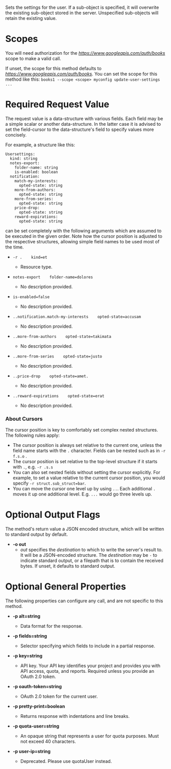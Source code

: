 Sets the settings for the user. If a sub-object is specified, it will overwrite the existing sub-object stored in the server. Unspecified sub-objects will retain the existing value.
# Scopes

You will need authorization for the *https://www.googleapis.com/auth/books* scope to make a valid call.

If unset, the scope for this method defaults to *https://www.googleapis.com/auth/books*.
You can set the scope for this method like this: `books1 --scope <scope> myconfig update-user-settings ...`
# Required Request Value

The request value is a data-structure with various fields. Each field may be a simple scalar or another data-structure.
In the latter case it is advised to set the field-cursor to the data-structure's field to specify values more concisely.

For example, a structure like this:
```
Usersettings:
  kind: string
  notes-export:
    folder-name: string
    is-enabled: boolean
  notification:
    match-my-interests:
      opted-state: string
    more-from-authors:
      opted-state: string
    more-from-series:
      opted-state: string
    price-drop:
      opted-state: string
    reward-expirations:
      opted-state: string

```

can be set completely with the following arguments which are assumed to be executed in the given order. Note how the cursor position is adjusted to the respective structures, allowing simple field names to be used most of the time.

* `-r .    kind=et`
    - Resource type.
* `notes-export    folder-name=dolores`
    - No description provided.
* `is-enabled=false`
    - No description provided.

* `..notification.match-my-interests    opted-state=accusam`
    - No description provided.

* `..more-from-authors    opted-state=takimata`
    - No description provided.

* `..more-from-series    opted-state=justo`
    - No description provided.

* `..price-drop    opted-state=amet.`
    - No description provided.

* `..reward-expirations    opted-state=erat`
    - No description provided.




### About Cursors

The cursor position is key to comfortably set complex nested structures. The following rules apply:

* The cursor position is always set relative to the current one, unless the field name starts with the `.` character. Fields can be nested such as in `-r f.s.o` .
* The cursor position is set relative to the top-level structure if it starts with `.`, e.g. `-r .s.s`
* You can also set nested fields without setting the cursor explicitly. For example, to set a value relative to the current cursor position, you would specify `-r struct.sub_struct=bar`.
* You can move the cursor one level up by using `..`. Each additional `.` moves it up one additional level. E.g. `...` would go three levels up.


# Optional Output Flags

The method's return value a JSON encoded structure, which will be written to standard output by default.

* **-o out**
    - *out* specifies the *destination* to which to write the server's result to.
      It will be a JSON-encoded structure.
      The *destination* may be `-` to indicate standard output, or a filepath that is to contain the received bytes.
      If unset, it defaults to standard output.
# Optional General Properties

The following properties can configure any call, and are not specific to this method.

* **-p alt=string**
    - Data format for the response.

* **-p fields=string**
    - Selector specifying which fields to include in a partial response.

* **-p key=string**
    - API key. Your API key identifies your project and provides you with API access, quota, and reports. Required unless you provide an OAuth 2.0 token.

* **-p oauth-token=string**
    - OAuth 2.0 token for the current user.

* **-p pretty-print=boolean**
    - Returns response with indentations and line breaks.

* **-p quota-user=string**
    - An opaque string that represents a user for quota purposes. Must not exceed 40 characters.

* **-p user-ip=string**
    - Deprecated. Please use quotaUser instead.
